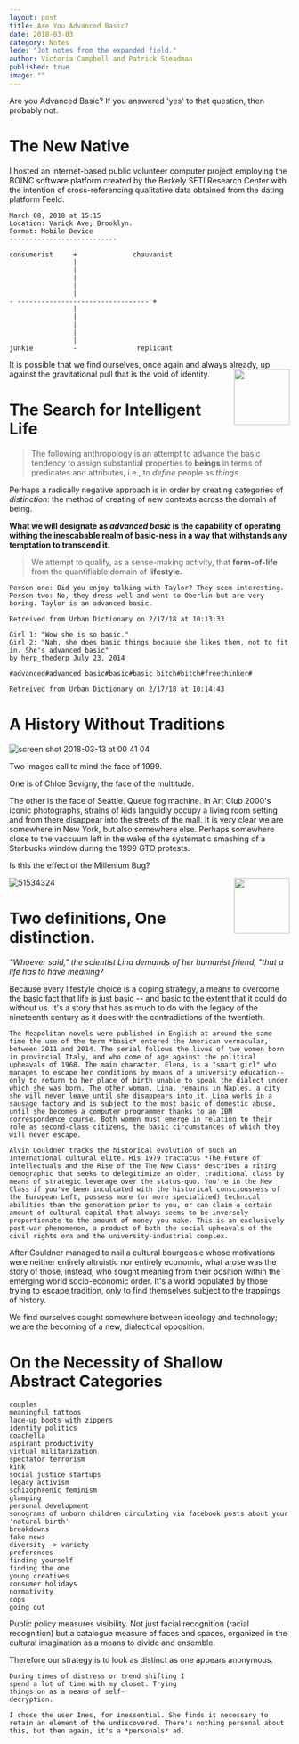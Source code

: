 ```yaml
---
layout: post
title: Are You Advanced Basic? 
date: 2018-03-03
category: Notes
lede: "Jot notes from the expanded field."
author: Victoria Campbell and Patrick Steadman
published: true
image: ""
---
```

Are you Advanced Basic? If you answered 'yes' to that question, then probably not. 

The New Native
======


I hosted an internet-based public volunteer computer project employing the BOINC software platform created by the Berkely SETI Research Center with the intention of cross-referencing qualitative data obtained from the dating platform Feeld. 

```
March 08, 2018 at 15:15
Location: Varick Ave, Brooklyn. 
Format: Mobile Device
---------------------------

consumerist     +              chauvanist
                |
                |
                |
                |
                |
- --------------------------------- +
                |
                |
                |
                |
                |
junkie          -               replicant

```

It is possible that we find ourselves, once again and always already, up against the gravitational pull that is the void of identity. <img align="right" width="100" height="100" src="https://user-images.githubusercontent.com/28285201/37325423-3e3c8c0c-2664-11e8-9e1f-2bb60c389020.jpg">

The Search for Intelligent Life
======

> The following anthropology is an attempt to advance the basic tendency to assign substantial properties to **beings** in terms of predicates and attributes, i.e., to *define* people as *things*. 

Perhaps a radically negative approach is in order by creating categories of *distinction*: the method of creating of new contexts across the domain of being. 

**What we will designate as *advanced basic* is the capability of operating withing the inescabable realm of basic-ness in a way that withstands any temptation to transcend it.**

> We attempt to qualify, as a sense-making activity, that **form-of-life** from the quantifiable domain of **lifestyle.** 

```
Person one: Did you enjoy talking with Taylor? They seem interesting. 
Person two: No, they dress well and went to Oberlin but are very boring. Taylor is an advanced basic.

Retreived from Urban Dictionary on 2/17/18 at 10:13:33 

```
```
Girl 1: "Wow she is so basic." 
Girl 2: "Nah, she does basic things because she likes them, not to fit in. She's advanced basic"
by herp_thederp July 23, 2014

#advanced#advanced basic#basic#basic bitch#bitch#freethinker#

Retreived from Urban Dictionary on 2/17/18 at 10:14:43 

```

A History Without Traditions
=======

![screen shot 2018-03-13 at 00 41 04](https://user-images.githubusercontent.com/28285201/37323429-34f25cee-265a-11e8-8bda-55e0ed3be51f.png)

Two images call to mind the face of 1999.

One is of Chloe Sevigny, the face of the multitude. 

The other is the face of Seattle. Queue fog machine. In Art Club 2000's iconic photographs, strains of kids languidly occupy a living room setting and from there disappear into the streets of the mall. It is very clear we are somewhere in New York, but also somewhere else. Perhaps somewhere close to the vaccuum left in the wake of the systematic smashing of a Starbucks window during the 1999 GTO protests. 

Is this the effect of the Millenium Bug? 

<img align="right" width="100" height="100" src="https://user-images.githubusercontent.com/28285201/37324209-7a0749d0-265e-11e8-92a9-ab58e799b966.jpg">


![51534324](https://user-images.githubusercontent.com/28285201/37324523-37632af2-2660-11e8-9651-28e325707606.jpg)


Two definitions, One distinction.
=====

*"Whoever said," the scientist Lina demands of her humanist friend, "that a life has to have meaning?*

Because every lifestyle choice is a coping strategy, a means to overcome the basic fact that life is just basic -- and basic to the extent that it could do without us. It's a story that has as much to do with the legacy of the nineteenth century as it does with the contradictions of the twentieth. 

```
The Neapolitan novels were published in English at around the same time the use of the term *basic* entered the American vernacular, between 2011 and 2014. The serial follows the lives of two women born in provincial Italy, and who come of age against the political upheavals of 1968. The main character, Elena, is a "smart girl" who manages to escape her conditions by means of a university education-- only to return to her place of birth unable to speak the dialect under which she was born. The other woman, Lina, remains in Naples, a city she will never leave until she disappears into it. Lina works in a sausage factory and is subject to the most basic of domestic abuse, until she becomes a computer programmer thanks to an IBM correspondence course. Both women must emerge in relation to their role as second-class citizens, the basic circumstances of which they will never escape.

Alvin Gouldner tracks the historical evolution of such an international cultural elite. His 1979 tractatus *The Future of Intellectuals and the Rise of the The New Class* describes a rising demographic that seeks to delegitimize an older, traditional class by means of strategic leverage over the status-quo. You're in the New Class if you've been inculcated with the historical consciousness of the European Left, possess more (or more specialized) technical abilities than the generation prior to you, or can claim a certain amount of cultural capital that always seems to be inversely proportionate to the amount of money you make. This is an exclusively post-war phenomenon, a product of both the social upheavals of the civil rights era and the university-industrial complex. 
```

After Gouldner managed to nail a cultural bourgeosie whose motivations were neither entirely altruistic nor entirely economic, what arose was the story of those, instead, who sought meaning from their position within the emerging world socio-economic order. It's a world populated by those trying to escape tradition, only to find themselves subject to the trappings of history. 

We find ourselves caught somewhere between ideology and technology; we are the becoming of a new, dialectical opposition.


On the Necessity of Shallow Abstract Categories
======


```chain purses
couples
meaningful tattoos
lace-up boots with zippers
identity politics
coachella
aspirant productivity
virtual militarization
spectator terrorism
kink
social justice startups
legacy activism
schizophrenic feminism
glamping
personal development
sonograms of unborn children circulating via facebook posts about your 'natural birth'
breakdowns
fake news
diversity -> variety
preferences
finding yourself
finding the one
young creatives
consumer holidays
normativity
cops
going out
``` 

Public policy measures visibility. Not just facial recognition (racial recognition) but a catalogue measure of faces and spaces, organized in the cultural imagination as a means to divide and ensemble. 

Therefore our strategy is to look as distinct as one appears anonymous. 

```
During times of distress or trend shifting I 
spend a lot of time with my closet. Trying
things on as a means of self-
decryption. 

I chose the user Ines, for inessential. She finds it necessary to retain an element of the undiscovered. There's nothing personal about this, but then again, it's a *personals* ad. 



